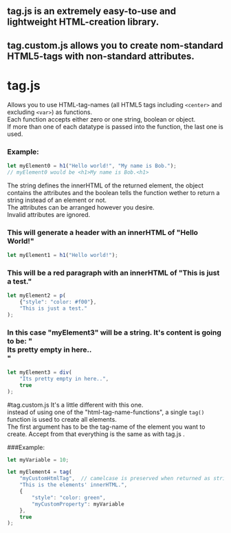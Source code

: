 ## tag.js is an extremely easy-to-use and lightweight HTML-creation library.
## tag.custom.js allows you to create nom-standard HTML5-tags with non-standard attributes.

# tag.js
Allows you to use HTML-tag-names (all HTML5 tags including `<center>` and excluding `<var>`) as functions.<br />
Each function accepts either zero or one string, boolean or object.<br />
If more than one of each datatype is passed into the function, the last one is used.
### Example:
```js
let myElement0 = h1("Hello world!", "My name is Bob.");
// myElement0 would be <h1>My name is Bob.<h1>
```

The string defines the innerHTML of the returned element, the object contains the attributes and the boolean tells the function wether to return a string instead of an element or not.<br />
The attributes can be arranged however you desire.<br />
Invalid attributes are ignored.

### This will generate a header with an innerHTML of "Hello World!"
```js
let myElement1 = h1("Hello world!");
```

### This will be a red paragraph with an innerHTML of "This is just a test."
```js
let myElement2 = p(
    {"style": "color: #f00"},
    "This is just a test."
);
```

### In this case "myElement3" will be a string. It's content is going to be: "<div>Its pretty empty in here..</div>"
```js
let myElement3 = div(
    "Its pretty empty in here..",
    true
);
```

#tag.custom.js
It's a little different with this one.<br />
instead of using one of the "html-tag-name-functions", a single `tag()` function is used to create all elements.<br />
The first argument has to be the tag-name of the element you want to create. Accept from that everything is the same as with tag.js .

###Example:
```js
let myVariable = 10;

let myElement4 = tag(
    "myCustomHtmlTag",  // camelcase is preserved when returned as string.
    "This is the elements' innerHTML.",
    {
        "style": "color: green",
        "myCustomProperty": myVariable
    },
    true
);
```